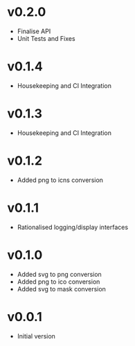 # v0.2.0
* Finalise API
* Unit Tests and Fixes

# v0.1.4
* Housekeeping and CI Integration

# v0.1.3
* Housekeeping and CI Integration

# v0.1.2
* Added png to icns conversion

# v0.1.1
* Rationalised logging/display interfaces

# v0.1.0
* Added svg to png conversion
* Added png to ico conversion
* Added svg to mask conversion

# v0.0.1
* Initial version

